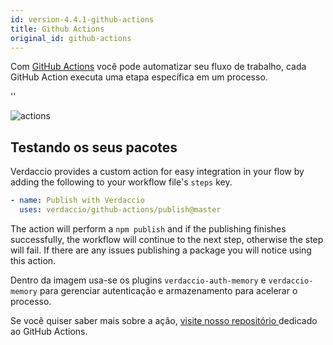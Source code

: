 ```yaml
---
id: version-4.4.1-github-actions
title: Github Actions
original_id: github-actions
---
```


Com [GitHub Actions](https://github.com/features/actions) você pode automatizar seu fluxo de trabalho, cada GitHub Action executa uma etapa específica em um processo.

<div id="codefund">''</div>

![actions](/img/github-actions.png)

## Testando os seus pacotes

Verdaccio provides a custom action for easy integration in your flow by adding the following to your workflow file's `steps` key.

```yaml
- name: Publish with Verdaccio
  uses: verdaccio/github-actions/publish@master
```

The action will perform a `npm publish` and if the publishing finishes successfully, the workflow will continue to the next step, otherwise the step will fail. If there are any issues publishing a package you will notice using this action.

Dentro da imagem usa-se os plugins `verdaccio-auth-memory` e `verdaccio-memory` para gerenciar autenticação e armazenamento para acelerar o processo.

Se você quiser saber mais sobre a ação, [visite nosso repositório ](https://github.com/verdaccio/github-actions) dedicado ao GitHub Actions.
